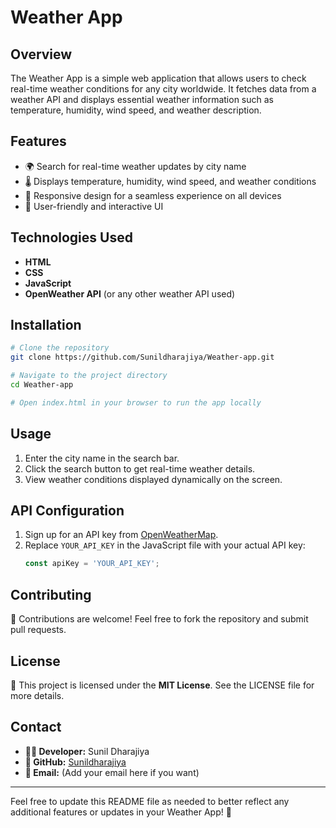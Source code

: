 # Weather App

## Overview
The Weather App is a simple web application that allows users to check real-time weather conditions for any city worldwide. It fetches data from a weather API and displays essential weather information such as temperature, humidity, wind speed, and weather description.

## Features
- 🌍 Search for real-time weather updates by city name
- 🌡️ Displays temperature, humidity, wind speed, and weather conditions
- 📱 Responsive design for a seamless experience on all devices
- 🎨 User-friendly and interactive UI

## Technologies Used
- **HTML**
- **CSS**
- **JavaScript**
- **OpenWeather API** (or any other weather API used)

## Installation
```sh
# Clone the repository
git clone https://github.com/Sunildharajiya/Weather-app.git

# Navigate to the project directory
cd Weather-app

# Open index.html in your browser to run the app locally
```

## Usage
1. Enter the city name in the search bar.
2. Click the search button to get real-time weather details.
3. View weather conditions displayed dynamically on the screen.

## API Configuration
1. Sign up for an API key from [OpenWeatherMap](https://openweathermap.org/).
2. Replace `YOUR_API_KEY` in the JavaScript file with your actual API key:
   ```js
   const apiKey = 'YOUR_API_KEY';
   ```

## Contributing
🙌 Contributions are welcome! Feel free to fork the repository and submit pull requests.

## License
📜 This project is licensed under the **MIT License**. See the LICENSE file for more details.

## Contact
- **👨‍💻 Developer:** Sunil Dharajiya
- **🐙 GitHub:** [Sunildharajiya](https://github.com/Sunildharajiya)
- **📧 Email:** (Add your email here if you want)

---
Feel free to update this README file as needed to better reflect any additional features or updates in your Weather App! 🚀

